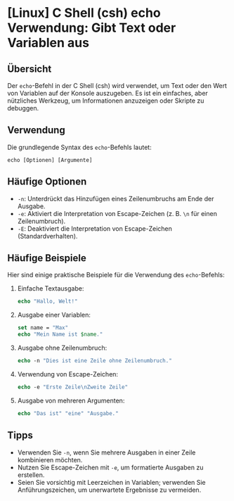 # [Linux] C Shell (csh) echo Verwendung: Gibt Text oder Variablen aus

## Übersicht
Der `echo`-Befehl in der C Shell (csh) wird verwendet, um Text oder den Wert von Variablen auf der Konsole auszugeben. Es ist ein einfaches, aber nützliches Werkzeug, um Informationen anzuzeigen oder Skripte zu debuggen.

## Verwendung
Die grundlegende Syntax des `echo`-Befehls lautet:

```
echo [Optionen] [Argumente]
```

## Häufige Optionen
- `-n`: Unterdrückt das Hinzufügen eines Zeilenumbruchs am Ende der Ausgabe.
- `-e`: Aktiviert die Interpretation von Escape-Zeichen (z. B. `\n` für einen Zeilenumbruch).
- `-E`: Deaktiviert die Interpretation von Escape-Zeichen (Standardverhalten).

## Häufige Beispiele
Hier sind einige praktische Beispiele für die Verwendung des `echo`-Befehls:

1. Einfache Textausgabe:
   ```csh
   echo "Hallo, Welt!"
   ```

2. Ausgabe einer Variablen:
   ```csh
   set name = "Max"
   echo "Mein Name ist $name."
   ```

3. Ausgabe ohne Zeilenumbruch:
   ```csh
   echo -n "Dies ist eine Zeile ohne Zeilenumbruch."
   ```

4. Verwendung von Escape-Zeichen:
   ```csh
   echo -e "Erste Zeile\nZweite Zeile"
   ```

5. Ausgabe von mehreren Argumenten:
   ```csh
   echo "Das ist" "eine" "Ausgabe."
   ```

## Tipps
- Verwenden Sie `-n`, wenn Sie mehrere Ausgaben in einer Zeile kombinieren möchten.
- Nutzen Sie Escape-Zeichen mit `-e`, um formatierte Ausgaben zu erstellen.
- Seien Sie vorsichtig mit Leerzeichen in Variablen; verwenden Sie Anführungszeichen, um unerwartete Ergebnisse zu vermeiden.